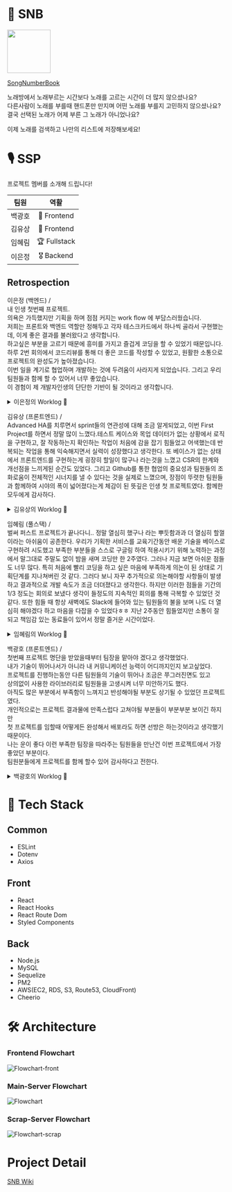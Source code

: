 # 🎤 SNB

<img src="https://songnumberbook.ga/static/media/snb_logo.3845d09d.png" height="100px" />

[SongNumberBook](https://songnumberbook.shop)

노래방에서 노래부르는 시간보다 노래를 고르는 시간이 더 많지 않으셨나요?   
다른사람이 노래를 부를때 핸드폰만 만지며 어떤 노래를 부를지 고민하지 않으셨나요?   
결국 선택된 노래가 어제 부른 그 노래가 아니었나요?   

이제 노래를 검색하고 나만의 리스트에 저장해보세요!

# 🎙 SSP

프로젝트 멤버를 소개해 드립니다!

|팀원|역활|
|:------:|:---:|
|백광호|🏅 Frontend|
|김유상|🏅 Frontend|
|임혜림|🏆 Fullstack|
|이은정|🎖 Backend|

## Retrospection

이은정 (백엔드) /  
내 인생 첫번째 프로젝트.  
의욕은 가득했지만 기획을 하며 점점 커지는 work flow 에 부담스러웠습니다.  
저희는 프론트와 백엔드 역할만 정해두고 각자 테스크카드에서 하나씩 골라서 구현했는데, 이게 좋은 결과를 불러왔다고 생각합니다.  
하고싶은 부분을 고르기 때문에 흥미를 가지고 즐겁게 코딩을 할 수 있었기 때문입니다.  
하루 2번 회의에서 코드리뷰를 통해 더 좋은 코드를 작성할 수 있었고, 원활한 소통으로 프로젝트의 완성도가 높아졌습니다.  
이번 일을 계기로 협업하며 개발하는 것에 두려움이 사라지게 되었습니다. 그리고 우리 팀원들과 함께 할 수 있어서 너무 좋았습니다.  
이 경험이 제 개발자인생의 단단한 기반이 될 것이라고 생각합니다.

<details>
<summary>이은정의 Worklog 📘</summary>
<div markdown="1">    
  
  <div>[백엔드]</div>
  
- 메인서버 구축
  - 세션설정
  - express를 통해 HTTPS 구축
- 회원가입, 로그인, 로그아웃 (세션 기반 인증)
  - 라우팅 및 로직 구현
  - 회원정보와 데이터베이스와 비교 후 추가
- Oauth 2.0 Github 로그인
  - 라우팅 및 로직 구현 
  - 깃허브에서 토큰교환 후 유저정도 클라이언트로 전송
  - 강제 회원가입 구현
- 유저 정보
  - 라우팅 및 로직 구현 
  - 세션확인 후 요청받은 정보 클라이언트에 전송
- 메인서버 최종 점검
  - API 문서와 비교
  - 효율적인 로직으로 리팩토링
  
<div>[프론트엔드]</div>

- Songs
  - 노래목록 UI 구현 및 css
- Search
  - UI 수정 (비율 조정)
- 게스트 로그인 구현
  - UI 및 서버에 요청
- Songlist
  - 노래목록 css 적용
- 로그인, 회원가입
  - 로고 및 css
- Home
  - 로딩화면 구현 
  - 개발자 정보 추가
- Header
  - UI 수정 (비율)

</div>
</details>

김유상 (프론트엔드) /  
Advanced HA를 치루면서 sprint들의 연관성에 대해 조금 알게되었고, 이번 First Project를 하면서 정말 많이 느꼈다.테스트 케이스와 목업 데이터가 없는 상황에서 로직을 구현하고, 잘 작동하는지 확인하는 작업이 처음에 감을 잡기 힘들었고 어색했는데 반복되는 작업을 통해 익숙해지면서 실력이 성장했다고 생각한다. 또 베이스가 없는 상태에서 프론트엔드를 구현하는게 굉장히 할일이 많구나 라는것을 느꼈고 CSR의 한계와 개선점을 느끼게된 순간도 있었다. 그리고 Github를 통한 협업의 중요성과 팀원들의 조화로움이 전체적인 시너지를 낼 수 있다는 것을 실제로 느꼈으며, 장점이 뚜렷한 팀원들과 함께하여 시야의 폭이 넓어졌다는게 체감이 된 뜻깊은 인생 첫 프로젝트였다. 함께한 모두에게 감사하다.

<details>
<summary>김유상의 Worklog 📘</summary>
<div markdown="1">   
  
- Signup Page
  - axios 사용하여 서버에 input value에 따른 회원가입 요청
  - 회원가입 요청후 서버 응답에 따라 Login상태 변경
  - history API 이용하여 routing
  - css: 기본 UI구현
- Header Component
  - input값을 입력받아 해당하는 라우트로 scrap서버에 get 검색 요청
  - 로그아웃 버튼 클릭시 서버에 POST요청 및 state 변경
  - 마이페이지, 로그아웃 버튼에 따른 routing
- Search Page
  - 유저가 헤더에서의 입력한 input value를 받아와 react-hooks를 통해 state관리
  - 이전/다음 버튼 클릭시 axios이용하여 scrap서버에 get요청 및 응답 결과 Song 컴포넌트에 전달
  - 이전/다음 버튼 클릭시 유효성 검사
  - css: flex사용하여 레이아웃 배치
- Addsong Component
  - 선택된 노래를 react-hooks를 이용해 state로 관리
  - 리스트를 입력받아 노래와 함께 axios를 이용해 서버에 POST요청
  - 노래 추가시 유효성 검사
  - css: Addsong 컴포넌트 UI구현
- Song Component
  - Header와 Addsong 컴포넌트에서 전달받은 값을 react-hooks를 이용해 state로 관리
  - 체크박스에 체크된 value를 구분하여 Search페이지에 전달
  - css: Song 컴포넌트 UI구현
- Mypage
  - css: flex사용하여 페이지 레이아웃 배치
  - css: flex사용하여 userInfo 레이아웃 배치
  
</div>
</details>

임혜림 (풀스택) /  
벌써 퍼스트 프로젝트가 끝나다니.. 정말 열심히 했구나 라는 뿌듯함과과 더 열심히 할껄이라는 아쉬움이 공존한다. 우리가 기획한 서비스를 교육기간동안 배운 기술을 베이스로 구현하려 시도했고 부족한 부분들을 스스로 구글링 하여 적용시키기 위해 노력하는 과정에서 말그대로 주말도 없이 밤을 새며 코딩만 한 2주였다. 그러나 지금 보면 아쉬운 점들도 너무 많다. 특히 처음에 빨리 코딩을 하고 싶은 마음에 부족하게 의논이 된 상태로 기획단계를 지나쳐버린 것 같다. 그러다 보니 자꾸 추가적으로 의논해야할 사항들이 발생하고 결과적으로 개발 속도가 조금 더뎌졌다고 생각한다. 하지만 이러한 점들을 기간의 1/3 정도는 회의로 보냈다 생각이 들정도의 지속적인 회의를 통해 극복할 수 있었던 것 같다. 또한 힘들 때 항상 새벽에도 Slack에 들어와 있는 팀원들의 불을 보며 나도 더 열심히 해야겠다 하고 마음을 다잡을 수 있었다ㅎㅎ 지난 2주동안 힘들었지만 소통이 잘 되고 책임감 있는 동료들이 있어서 정말 즐거운 시간이었다.

<details>
<summary>임혜림의 Worklog 📘</summary>
<div markdown="1">   
  
<div>[기획]</div>
  
- 서비스 기획
- UI/UX 디자인

<div>[백엔드]</div>
  
- 크롤링 서버
  - TJ 미디어 검색 결과 크롤링 모듈 구현(axios, cheerio)
  - 크롤링 서버 라우팅 및 구축
  - 오류 발생 시 로그 기록 생성(windston)
  - Let's Encrypt를 이용한 https 인증 구현
- 메인서버
  - 데이터베이스 구축
    - Database 스키마 작성
    - Sequelize 모델 생성 및 관계 설정
    - Sequelize 시드 생성
  - 마이리스트 관리
    - 마이리스트 생성/조회/삭제 요청 처리
    - 마이리스트 내의 노래 추가/제거 요청 처리

<div>[프론트엔드]</div>

- Home
  - 메인 홈페이지 라우팅 및 애니메이션 작성
- Header
  - CSS 및 애니메이션 구현
  - 필터 선택 툴팁 구현
- Modal
  - Modal 컴포넌트 구현
  - props에 따라 다른 종류의 모달 디자인이 적용되도록 수정
- Mypage
  - 컴포넌트 분리 리팩토링
  - 선택된 리스트 Props 관리

</div>
</details>

백광호 (프론트엔드) /  
첫번째 프로젝트 명단을 받았을때부터 팀장을 맡아야 겠다고 생각했었다.  
내가 기술이 뛰어나서가 아니라 내 커뮤니케이션 능력이 어디까지인지 보고싶었다.  
프로젝트를 진행하는동안 다른 팀원들의 기술이 뛰어나 조금은 쭈그러진면도 있고  
상의없이 사용한 라이브러리로 팀원들을 고생시켜 너무 미안하기도 했다.  
아직도 많은 부분에서 부족함이 느껴지고 반성해야될 부분도 상기될 수 있었던 프로젝트였다.  
개인적으로는 프로젝트 결과물에 만족스럽다 고쳐야될 부분들이 부분부분 보이긴 하지만  
첫 프로젝트를 임할때 어떻게든 완성해서 배포라도 하면 선방은 하는것이라고 생각했기 때문이다.  
나는 운이 좋다 이런 부족한 팀장을 따라주는 팀원들을 만난건 이번 프로젝트에서 가장 좋았던 부분이다.  
팀원분들에게 프로젝트를 함께 할수 있어 감사하다고 전한다.

<details>
<summary>백광호의 Worklog 📘</summary>
<div markdown="1">       

- UI Design 문서 작성
  - 로그인, 홈, 검색페이지, 마이 페이지의 와이어 프레임 작성
  - 구현된 와이어 프레임을 바탕으로 데이터 흐름에 대한 내용 정립
- GIthub Repository 관리
  - Issues 생성 및 Pull Requests, branch 관리
  - Reademe.md, wiki 작성
- Deploy 환경 구축
  - AWS EC2, RDS, S3를 사용하여 클라이언트와 서버 배포 환경 세팅
  - Freenom, AWS Route53을 사용하여 도메인 설정을 한 후, Lets Encrypt, AWS Cloud Front로 HTTPS 적용
- 백엔드, 프론트엔드 작업 환경 설정
  - Node.js, React, Dotenv, ESLint의 환경 설정 및 연결 작업 진행
- Login & Signup
  - Login, Signup UI 제작
  - 회원가입, 로그인 시 유효성 검사 기능 추가
  - Oauth 2.0 Github 로그인 Authorization Code 발급 구현
- Mypage
  - Mypage UI 구현
  - Mylist 추가, 삭제 기능 구현 및 UI 제작
  - Songlist 노래 삭제 기능 구현 및 UI 제작
- Songs
  - 체크박스 UI 제작

</div>
</details>

# 💾 Tech Stack

## Common
- ESLint
- Dotenv
- Axios

## Front
- React
- React Hooks
- React Route Dom
- Styled Components

## Back
- Node.js
- MySQL
- Sequelize
- PM2
- AWS(EC2, RDS, S3, Route53, CloudFront)
- Cheerio

# 🛠 Architecture

### Frontend Flowchart

![Flowchart-front](https://user-images.githubusercontent.com/72400381/112439584-a2ba7a80-8d8c-11eb-8404-7d1f71c6a9ca.jpeg)

### Main-Server Flowchart

![Flowchart](https://user-images.githubusercontent.com/72400381/112439224-33dd2180-8d8c-11eb-8150-088b0a3c717d.jpeg)

### Scrap-Server Flowchart

![Flowchart-scrap](https://user-images.githubusercontent.com/72400381/112439434-70a91880-8d8c-11eb-9a26-ec4aca82a9b0.jpeg)

# Project Detail

[SNB Wiki](https://github.com/codestates/SNB-server/wiki)
